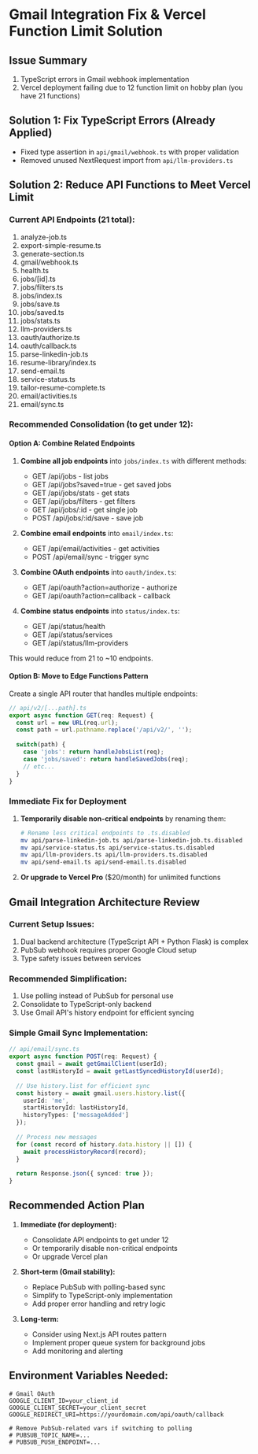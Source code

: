 # Gmail Integration Fix & Vercel Function Limit Solution

## Issue Summary
1. TypeScript errors in Gmail webhook implementation
2. Vercel deployment failing due to 12 function limit on hobby plan (you have 21 functions)

## Solution 1: Fix TypeScript Errors (Already Applied)
- Fixed type assertion in `api/gmail/webhook.ts` with proper validation
- Removed unused NextRequest import from `api/llm-providers.ts`

## Solution 2: Reduce API Functions to Meet Vercel Limit

### Current API Endpoints (21 total):
1. analyze-job.ts
2. export-simple-resume.ts
3. generate-section.ts
4. gmail/webhook.ts
5. health.ts
6. jobs/[id].ts
7. jobs/filters.ts
8. jobs/index.ts
9. jobs/save.ts
10. jobs/saved.ts
11. jobs/stats.ts
12. llm-providers.ts
13. oauth/authorize.ts
14. oauth/callback.ts
15. parse-linkedin-job.ts
16. resume-library/index.ts
17. send-email.ts
18. service-status.ts
19. tailor-resume-complete.ts
20. email/activities.ts
21. email/sync.ts

### Recommended Consolidation (to get under 12):

#### Option A: Combine Related Endpoints
1. **Combine all job endpoints** into `jobs/index.ts` with different methods:
   - GET /api/jobs - list jobs
   - GET /api/jobs?saved=true - get saved jobs
   - GET /api/jobs/stats - get stats
   - GET /api/jobs/filters - get filters
   - GET /api/jobs/:id - get single job
   - POST /api/jobs/:id/save - save job

2. **Combine email endpoints** into `email/index.ts`:
   - GET /api/email/activities - get activities
   - POST /api/email/sync - trigger sync

3. **Combine OAuth endpoints** into `oauth/index.ts`:
   - GET /api/oauth?action=authorize - authorize
   - GET /api/oauth?action=callback - callback

4. **Combine status endpoints** into `status/index.ts`:
   - GET /api/status/health
   - GET /api/status/services
   - GET /api/status/llm-providers

This would reduce from 21 to ~10 endpoints.

#### Option B: Move to Edge Functions Pattern
Create a single API router that handles multiple endpoints:

```typescript
// api/v2/[...path].ts
export async function GET(req: Request) {
  const url = new URL(req.url);
  const path = url.pathname.replace('/api/v2/', '');
  
  switch(path) {
    case 'jobs': return handleJobsList(req);
    case 'jobs/saved': return handleSavedJobs(req);
    // etc...
  }
}
```

### Immediate Fix for Deployment

1. **Temporarily disable non-critical endpoints** by renaming them:
   ```bash
   # Rename less critical endpoints to .ts.disabled
   mv api/parse-linkedin-job.ts api/parse-linkedin-job.ts.disabled
   mv api/service-status.ts api/service-status.ts.disabled
   mv api/llm-providers.ts api/llm-providers.ts.disabled
   mv api/send-email.ts api/send-email.ts.disabled
   ```

2. **Or upgrade to Vercel Pro** ($20/month) for unlimited functions

## Gmail Integration Architecture Review

### Current Setup Issues:
1. Dual backend architecture (TypeScript API + Python Flask) is complex
2. PubSub webhook requires proper Google Cloud setup
3. Type safety issues between services

### Recommended Simplification:
1. Use polling instead of PubSub for personal use
2. Consolidate to TypeScript-only backend
3. Use Gmail API's history endpoint for efficient syncing

### Simple Gmail Sync Implementation:
```typescript
// api/email/sync.ts
export async function POST(req: Request) {
  const gmail = await getGmailClient(userId);
  const lastHistoryId = await getLastSyncedHistoryId(userId);
  
  // Use history.list for efficient sync
  const history = await gmail.users.history.list({
    userId: 'me',
    startHistoryId: lastHistoryId,
    historyTypes: ['messageAdded']
  });
  
  // Process new messages
  for (const record of history.data.history || []) {
    await processHistoryRecord(record);
  }
  
  return Response.json({ synced: true });
}
```

## Recommended Action Plan

1. **Immediate (for deployment):**
   - Consolidate API endpoints to get under 12
   - Or temporarily disable non-critical endpoints
   - Or upgrade Vercel plan

2. **Short-term (Gmail stability):**
   - Replace PubSub with polling-based sync
   - Simplify to TypeScript-only implementation
   - Add proper error handling and retry logic

3. **Long-term:**
   - Consider using Next.js API routes pattern
   - Implement proper queue system for background jobs
   - Add monitoring and alerting

## Environment Variables Needed:
```env
# Gmail OAuth
GOOGLE_CLIENT_ID=your_client_id
GOOGLE_CLIENT_SECRET=your_client_secret
GOOGLE_REDIRECT_URI=https://yourdomain.com/api/oauth/callback

# Remove PubSub-related vars if switching to polling
# PUBSUB_TOPIC_NAME=...
# PUBSUB_PUSH_ENDPOINT=...
```